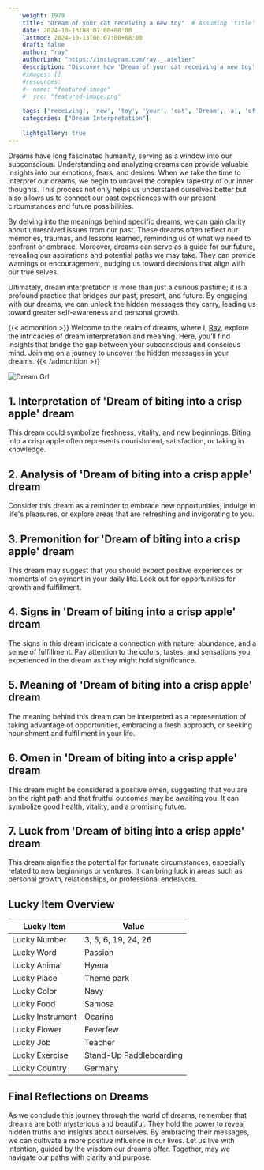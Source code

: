 ```yaml
---
    weight: 1979
    title: "Dream of your cat receiving a new toy"  # Assuming 'title' column exists
    date: 2024-10-13T08:07:00+08:00
    lastmod: 2024-10-13T08:07:00+08:00
    draft: false
    author: "ray"
    authorLink: "https://instagram.com/ray._.atelier"
    description: "Discover how 'Dream of your cat receiving a new toy' can interpret your future and uncover its significant meanings in your life."
    #images: []
    #resources:
    #- name: "featured-image"
    #  src: "featured-image.png"
    
    tags: ['receiving', 'new', 'toy', 'your', 'cat', 'Dream', 'a', 'of']
    categories: ["Dream Interpretation"]
    
    lightgallery: true
---
```

    
Dreams have long fascinated humanity, serving as a window into our subconscious. Understanding and analyzing dreams can provide valuable insights into our emotions, fears, and desires. When we take the time to interpret our dreams, we begin to unravel the complex tapestry of our inner thoughts. This process not only helps us understand ourselves better but also allows us to connect our past experiences with our present circumstances and future possibilities.

By delving into the meanings behind specific dreams, we can gain clarity about unresolved issues from our past. These dreams often reflect our memories, traumas, and lessons learned, reminding us of what we need to confront or embrace. Moreover, dreams can serve as a guide for our future, revealing our aspirations and potential paths we may take. They can provide warnings or encouragement, nudging us toward decisions that align with our true selves.

Ultimately, dream interpretation is more than just a curious pastime; it is a profound practice that bridges our past, present, and future. By engaging with our dreams, we can unlock the hidden messages they carry, leading us toward greater self-awareness and personal growth.

{{< admonition >}}
Welcome to the realm of dreams, where I, [Ray](https://instagram.com/ray._.atelier), explore the intricacies of dream interpretation and meaning. Here, you’ll find insights that bridge the gap between your subconscious and conscious mind. Join me on a journey to uncover the hidden messages in your dreams.
{{< /admonition >}}

![Dream Grl](https://cdn.pixabay.com/photo/2017/11/02/03/35/gothic-2910057_1280.jpg "Dream Grl")

## 1. Interpretation of 'Dream of biting into a crisp apple' dream

This dream could symbolize freshness, vitality, and new beginnings. Biting into a crisp apple often represents nourishment, satisfaction, or taking in knowledge.

## 2. Analysis of 'Dream of biting into a crisp apple' dream

Consider this dream as a reminder to embrace new opportunities, indulge in life's pleasures, or explore areas that are refreshing and invigorating to you.

## 3. Premonition for 'Dream of biting into a crisp apple' dream

This dream may suggest that you should expect positive experiences or moments of enjoyment in your daily life. Look out for opportunities for growth and fulfillment.

## 4. Signs in 'Dream of biting into a crisp apple' dream

The signs in this dream indicate a connection with nature, abundance, and a sense of fulfillment. Pay attention to the colors, tastes, and sensations you experienced in the dream as they might hold significance.

## 5. Meaning of 'Dream of biting into a crisp apple' dream

The meaning behind this dream can be interpreted as a representation of taking advantage of opportunities, embracing a fresh approach, or seeking nourishment and fulfillment in your life.

## 6. Omen in 'Dream of biting into a crisp apple' dream

This dream might be considered a positive omen, suggesting that you are on the right path and that fruitful outcomes may be awaiting you. It can symbolize good health, vitality, and a promising future.

## 7. Luck from 'Dream of biting into a crisp apple' dream

This dream signifies the potential for fortunate circumstances, especially related to new beginnings or ventures. It can bring luck in areas such as personal growth, relationships, or professional endeavors.

## Lucky Item Overview
| Lucky Item          | Value              |
|---------------|--------------------|
| Lucky Number        | 3, 5, 6, 19, 24, 26  |
| Lucky Word          | Passion |
| Lucky Animal        | Hyena |
| Lucky Place         | Theme park     |
| Lucky Color         | Navy     |
| Lucky Food          | Samosa      |
| Lucky Instrument    | Ocarina |
| Lucky Flower        | Feverfew    |
| Lucky Job           | Teacher       |
| Lucky Exercise      | Stand-Up Paddleboarding  |
| Lucky Country       | Germany    |


##  Final Reflections on Dreams

As we conclude this journey through the world of dreams, remember that dreams are both mysterious and beautiful. They hold the power to reveal hidden truths and insights about ourselves. By embracing their messages, we can cultivate a more positive influence in our lives. Let us live with intention, guided by the wisdom our dreams offer. Together, may we navigate our paths with clarity and purpose.
